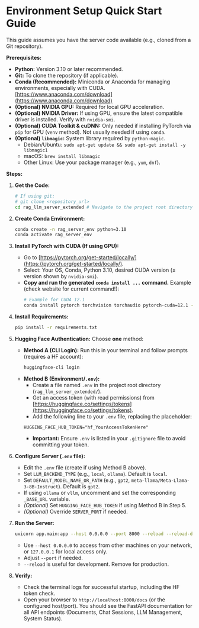 # Environment Setup Quick Start Guide #

This guide assumes you have the server code available (e.g., cloned from a Git repository).

**Prerequisites:**

*   **Python:** Version 3.10 or later recommended.
*   **Git:** To clone the repository (if applicable).
*   **Conda (Recommended):** Miniconda or Anaconda for managing environments, especially with CUDA. [https://www.anaconda.com/download](https://www.anaconda.com/download)
*   **(Optional) NVIDIA GPU:** Required for local GPU acceleration.
*   **(Optional) NVIDIA Driver:** If using GPU, ensure the latest compatible driver is installed. Verify with `nvidia-smi`.
*   **(Optional) CUDA Toolkit & cuDNN:** Only needed if installing PyTorch via `pip` for GPU (`venv` method). Not usually needed if using `conda`.
*   **(Optional) `libmagic`:** System library required by `python-magic`.
    *   Debian/Ubuntu: `sudo apt-get update && sudo apt-get install -y libmagic1`
    *   macOS: `brew install libmagic`
    *   Other Linux: Use your package manager (e.g., `yum`, `dnf`).

**Steps:**

1.  **Get the Code:**
    ```bash
    # If using git:
    # git clone <repository_url>
    cd rag_llm_server_extended # Navigate to the project root directory
    ```

2.  **Create Conda Environment:**
    ```bash
    conda create -n rag_server_env python=3.10
    conda activate rag_server_env
    ```

3.  **Install PyTorch with CUDA (If using GPU):**
    *   Go to [https://pytorch.org/get-started/locally/](https://pytorch.org/get-started/locally/).
    *   Select: Your OS, Conda, Python 3.10, desired CUDA version (≤ version shown by `nvidia-smi`).
    *   **Copy and run the generated `conda install ...` command.** Example (check website for current command!):
        ```bash
        # Example for CUDA 12.1
        conda install pytorch torchvision torchaudio pytorch-cuda=12.1 -c pytorch -c nvidia
        ```

4.  **Install Requirements:**
    ```bash
    pip install -r requirements.txt
    ```

5.  **Hugging Face Authentication:** Choose **one** method:
    *   **Method A (CLI Login):** Run this in your terminal and follow prompts (requires a HF account):
        ```bash
        huggingface-cli login
        ```
    *   **Method B (Environment/`.env`):**
        *   Create a file named `.env` in the project root directory (`rag_llm_server_extended/`).
        *   Get an access token (with read permissions) from [https://huggingface.co/settings/tokens](https://huggingface.co/settings/tokens).
        *   Add the following line to your `.env` file, replacing the placeholder:
          ```.env
          HUGGING_FACE_HUB_TOKEN="hf_YourAccessTokenHere"
          ```
        *   **Important:** Ensure `.env` is listed in your `.gitignore` file to avoid committing your token.

6.  **Configure Server (`.env` file):**
    *   Edit the `.env` file (create if using Method B above).
    *   Set `LLM_BACKEND_TYPE` (e.g., `local`, `ollama`). Default is `local`.
    *   Set `DEFAULT_MODEL_NAME_OR_PATH` (e.g., `gpt2`, `meta-llama/Meta-Llama-3-8B-Instruct`). Default is `gpt2`.
    *   If using `ollama` or `vllm`, uncomment and set the corresponding `_BASE_URL` variable.
    *   *(Optional)* Set `HUGGING_FACE_HUB_TOKEN` if using Method B in Step 5.
    *   *(Optional)* Override `SERVER_PORT` if needed.

7.  **Run the Server:**
    ```bash
    uvicorn app.main:app --host 0.0.0.0 --port 8000 --reload --reload-dir app --reload-dir core --reload-dir db --reload-dir services
    ```
    *   Use `--host 0.0.0.0` to access from other machines on your network, or `127.0.0.1` for local access only.
    *   Adjust `--port` if needed.
    *   `--reload` is useful for development. Remove for production.

8.  **Verify:**
    *   Check the terminal logs for successful startup, including the HF token check.
    *   Open your browser to `http://localhost:8000/docs` (or the configured host/port). You should see the FastAPI documentation for all API endpoints (Documents, Chat Sessions, LLM Management, System Status).
